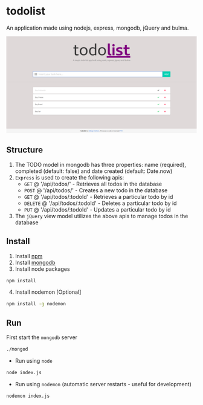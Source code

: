 # todolist

An application made using nodejs, express, mongodb, jQuery and bulma.

![screenshot](assets/Screenshot.png)

## Structure

1. The TODO model in mongodb has three properties: name (required), completed (default: false) and date created (default: Date.now)
2. `Express` is used to create the following apis:
    * `GET` @ '/api/todos/' - Retrieves all todos in the database
    * `POST` @ '/api/todos/' - Creates a new todo in the database
    * `GET` @ '/api/todos/:todoId' - Retrieves a particular todo by id
    * `DELETE` @ '/api/todos/:todoId' - Deletes a particular todo by id
    * `PUT` @ '/api/todos/:todoId' - Updates a particular todo by id
3. The `jQuery` view model utilizes the above apis to manage todos in the database

## Install

1. Install [npm](https://docs.npmjs.com/getting-started/installing-node)
2. Install [mongodb](https://www.mongodb.com/download-center?jmp=nav#community)
3. Install node packages
```sh
npm install
```
4. Install nodemon [Optional]
```sh
npm install -g nodemon
```

## Run

First start the `mongodb` server
```sh
./mongod
```

- Run using `node`
```sh
node index.js
```

- Run using `nodemon` (automatic server restarts - useful for development)
```sh
nodemon index.js
```
